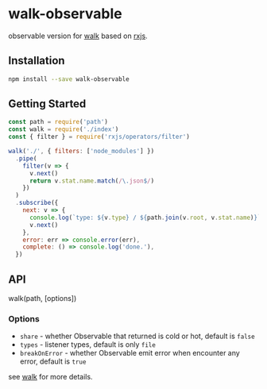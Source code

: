 # walk-observable

observable version for [walk](https://www.npmjs.com/package/walk) based on
[rxjs](https://www.npmjs.com/package/rxjs).

## Installation

```bash
npm install --save walk-observable
```

## Getting Started

```js
const path = require('path')
const walk = require('./index')
const { filter } = require('rxjs/operators/filter')

walk('./', { filters: ['node_modules'] })
  .pipe(
    filter(v => {
      v.next()
      return v.stat.name.match(/\.json$/)
    })
  )
  .subscribe({
    next: v => {
      console.log(`type: ${v.type} / ${path.join(v.root, v.stat.name)}`)
      v.next()
    },
    error: err => console.error(err),
    complete: () => console.log('done.'),
  })
```

## API

walk(path, [options])

### Options

* `share` - whether Observable that returned is cold or hot, default is `false`
* `types` - listener types, default is only `file`
* `breakOnError` - whether Observable emit error when encounter any error,
  default is `true`

see [walk](https://www.npmjs.com/package/walk) for more details.
